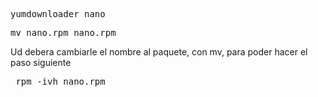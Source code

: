 
<pre>yumdownloader nano</pre> 
<pre>mv nano<xxxxx>.rpm nano.rpm</xxxxx></pre> Ud debera cambiarle el nombre al paquete, con mv, para poder hacer el paso siguiente

<pre> rpm -ivh nano.rpm</pre>
